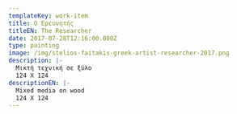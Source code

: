 ```yaml
---
templateKey: work-item
title: Ο Ερευνητής
titleEN: The Researcher
date: 2017-07-28T12:16:00.000Z
type: painting
image: /img/stelios-faitakis-greek-artist-researcher-2017.png
description: |-
  Μικτή τεχνική σε ξύλο
  124 X 124
descriptionEN: |-
  Mixed media on wood
  124 X 124
---
```

